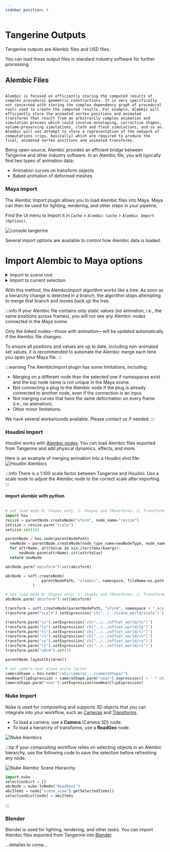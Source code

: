 ```yaml
---
sidebar_position: 4
---
```

# Tangerine Outputs

Tangerine outputs are Alembic files and USD files.

You can load these output files in standard industry software for further processing.

## Alembic Files

```Alembic is an open computer graphics interchange framework. Alembic distills complex, animated scenes into a non-procedural, application-independent set of baked geometric results. This ‘distillation’ of scenes into baked geometry is exactly analogous to the distillation of lighting and rendering scenes into rendered image data.

Alembic is focused on efficiently storing the computed results of complex procedural geometric constructions. It is very specifically not concerned with storing the complex dependency graph of procedural tools used to create the computed results. For example, Alembic will efficiently store the animated vertex positions and animated transforms that result from an arbitrarily complex animation and simulation process which could involve enveloping, corrective shapes, volume-preserving simulations, cloth and flesh simulations, and so on. Alembic will not attempt to store a representation of the network of computations (rigs, basically) which are required to produce the final, animated vertex positions and animated transforms.
```

Being open-source, Alembic provides an efficient bridge between Tangerine and other industry software.
In an Alembic file, you will typically find two types of animation data:

- Animation curves on transform objects
- Baked animation of deformed meshes

### Maya import

The Alembic Import plugin allows you to load Alembic files into Maya.
Maya can then be used for lighting, rendering, and other steps in your pipeline.

Find the UI menu to import it in `Cache` > `Alembic Cache` > `Alembic Import (Options)`.

![console tangerine](./img/import_alembic_UI_maya.png)

Several import options are available to control how Alembic data is loaded.

# Import Alembic to Maya options

<details>
  <summary>Import to scene root</summary>

  Importing to the scene root will create:
  - An Alembic node
  - The full hierarchy of nodes contained in the Alembic file, in Maya format (transforms, meshes, locators, etc.)

  Nodes in this hierarchy that have animation data (keys or baked geometry) will be connected to the Alembic node.

  ```mel
  AbcImport "E:/TEMP/tangerine/Tangerine Demo 2025/api_samples/tangerine_modeling.abc"
  ```
</details>
<details>
  <summary>Import to current selection</summary>
  <details>
    <summary>Add option</summary>

    Importing to the current selection with the "Add" option will create:
    - An Alembic node
    - Only the nodes that do not already exist in the current hierarchy but are present in the `.abc` file

    Animated nodes in this hierarchy will be linked to the created Alembic node.


  </details>
  <details>
    <summary>Merge option</summary>

    Importing to the current selection with the "Merge" option will create:
    - An Alembic node
    - The full hierarchy of nodes contained in the Alembic file, in Maya format (transforms, meshes, locators, etc.)

    ```mel
    AbcImport -mode import -connect "jb" "E:/TEMP/tangerine/Tangerine Demo 2025/api_samples/tangerine_modeling.abc"
    ```
  </details>

</details>

With this method, the AlembicImport algorithm works like a tree. As soon as a hierarchy change is detected in a branch, the algorithm stops attempting to merge that branch and moves back up the tree.

:::info
If your Alembic file contains only static values (no animation, i.e., the same positions across frames), you will not see any Alembic nodes connected in the Maya scene.

Only the linked nodes—those with animation—will be updated automatically if the Alembic file changes.

To ensure all positions and values are up to date, including non-animated set values, it is recommended to automate the Alembic merge each time you open your Maya file.
:::

:::warning
The AlembicImport plugin has some limitations, including:
- Merging on a different node than the selected one if namespaces exist and the top node name is not unique in the Maya scene.
- Not connecting a plug to the Alembic node if the plug is already connected to another node, even if the connection is an input.
- Not merging curves that have the same deformation on every frame (i.e., no animation).
- Other minor limitations.

We have several workarounds available. Please contact us if needed.
:::


### Houdini Import

Houdini works with [Alembic nodes](https://www.sidefx.com/docs/houdini/io/alembic.html).
You can load Alembic files exported from Tangerine and add physical dynamics, effects, and more.

Here is an example of merging animation into a Houdini shot file:
![Houdini Alembics](./img/houdini_alembics.png)

:::info
There is a 1:100 scale factor between Tangerine and Houdini.
Use a scale node to adjust the Alembic node to the correct scale after importing.
:::


#### import alembic with python
```python

# set load mode 0: Shapes only, 1: Shapes and TRansforms, 2: Transforms only.
import hou
resize = parentNode.createNode("xform", node_name="resize")
setsize = resize.parm("scale")
setsize.set(10)

parentNode = hou.node(parentNodePath)
  newNode = parentNode.createNode(node_type_name=newNodeType, node_name=newNodeName)
  for attrName, attrValue in six.iteritems(kwargs):
      newNode.parm(attrName).set(attrValue)
  return newNode

abcNode.parm("abcxform").set(abcxform)

abcNode = soft.createNode(
                parentNodePath, "alembic", namespace, fileName=os.path.join(abcAnimationFolder, abcFilename)
            )

# set load mode 0: Shapes only, 1: Shapes and TRansforms, 2: Transforms only.
abcNode.parm("abcxform").set(abcxform)

transform = soft.createNode(parentNodePath, "xform", namespace + "_scale")
transform.parm("scale").setExpression('ch("../../scale_world/scale")')

transform.parm("tx").setExpression('ch("../../offset_world/tx")')
transform.parm("ty").setExpression('ch("../../offset_world/ty")')
transform.parm("tz").setExpression('ch("../../offset_world/tz")')
transform.parm("rx").setExpression('ch("../../offset_world/rx")')
transform.parm("ry").setExpression('ch("../../offset_world/ry")')
transform.parm("rz").setExpression('ch("../../offset_world/rz")')
transform.parm("xOrd").set(3)

parentNode.layoutChildren()

# set camera near plane scale factor
cameraShape = hou.node("/obj/camera/.../cameraShape/")
newNearClipExpression = cameraShape.parm("near").expression() + ' * ch("/obj/scale_world/scale")'
cameraShape.parm("near").setExpression(newNearClipExpression)
```
### Nuke Import

Nuke is used for compositing and supports 3D objects that you can integrate into your workflow, such as [Cameras](https://learn.foundry.com/nuke/content/comp_environment/3d_compositing/importing_alembic_cameras.html) and [Transforms](https://learn.foundry.com/nuke/content/comp_environment/3d_compositing/importing_alembic_transforms.html).

- To load a camera, use a **Camera** (Camera 3D) node.
- To load a hierarchy of transforms, use a **ReadGeo** node.

![Nuke Alembics](./img/nuke_alembics.png)

:::tip
If your compositing workflow relies on selecting objects in an Alembic hierarchy, use the following code to save the selection before refreshing any node.

![Nuke Alembic Scene Hierarchy](./img/nuke_alembic_scene_hierarchy.png)

```python
import nuke
selectionDict = {}
abcNode = nuke.toNode("ReadGeo1")
abcItems = node["scene_view"].getSelectedItems()
selectionDict[node] = abcItems
```
:::

### Blender

Blender is used for lighting, rendering, and other tasks.
You can import Alembic files exported from Tangerine into [Blender](https://docs.blender.org/manual/en/latest/files/import_export/alembic.html#importing-alembic-files).

...detailes to come...

